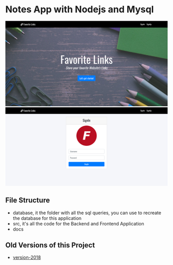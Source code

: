 # Notes App with Nodejs and Mysql
![](docs/screenshot2.png)
![](docs/screenshot.png)

## File Structure
- database, it the folder with all the sql queries, you can use to recreate the database for this application
- src, it's all the code for the Backend and Frontend Application
- docs

## Old Versions of this Project
- [version-2018](https://github.com/FaztTech/nodejs-mysql-links/tree/version-2018)